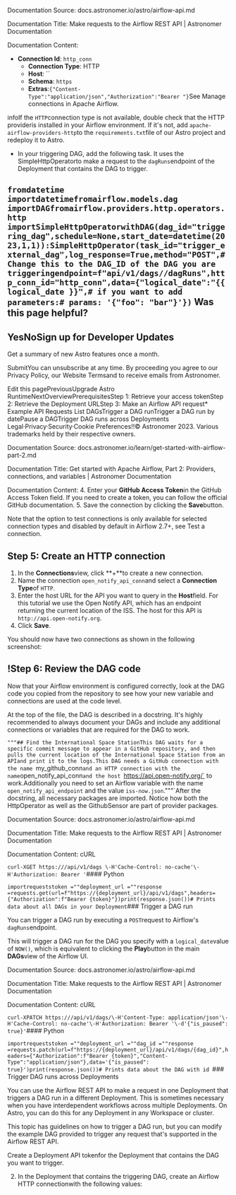 Documentation Source:
docs.astronomer.io/astro/airflow-api.md

Documentation Title:
Make requests to the Airflow REST API | Astronomer Documentation

Documentation Content:
* **Connection Id**: `http_conn`
	* **Connection Type**: HTTP
	* **Host**: ``
	* **Schema**: `https`
	* **Extras**:`{"Content-Type":"application/json","Authorization":"Bearer "}`See Manage connections in Apache Airflow.

infoIf the `HTTP`connection type is not available, double check that the HTTP provideris installed in your Airflow environment. If it's not, add `apache-airflow-providers-http`to the `requirements.txt`file of our Astro project and redeploy it to Astro.

- In your triggering DAG, add the following task. It uses the SimpleHttpOperatorto make a request to the `dagRuns`endpoint of the Deployment that contains the DAG to trigger.

`fromdatetime importdatetimefromairflow.models.dag importDAGfromairflow.providers.http.operators.http importSimpleHttpOperatorwithDAG(dag_id="triggering_dag",schedule=None,start_date=datetime(2023,1,1)):SimpleHttpOperator(task_id="trigger_external_dag",log_response=True,method="POST",# Change this to the DAG_ID of the DAG you are triggeringendpoint=f"api/v1/dags//dagRuns",http_conn_id="http_conn",data={"logical_date":"{{ logical_date }}",# if you want to add parameters:# params: '{"foo": "bar"}'})`
Was this page helpful?
----------------------

YesNoSign up for Developer Updates
-----------------------------

Get a summary of new Astro features once a month.

SubmitYou can unsubscribe at any time. By proceeding you agree to our Privacy Policy, our Website Termsand to receive emails from Astronomer.

Edit this pagePreviousUpgrade Astro RuntimeNextOverviewPrerequisitesStep 1: Retrieve your access tokenStep 2: Retrieve the Deployment URLStep 3: Make an Airflow API request* Example API Requests
	List DAGsTrigger a DAG runTrigger a DAG run by datePause a DAGTrigger DAG runs across Deployments
Legal·Privacy·Security·Cookie Preferences!!© Astronomer 2023. Various trademarks held by their respective owners.



Documentation Source:
docs.astronomer.io/learn/get-started-with-airflow-part-2.md

Documentation Title:
Get started with Apache Airflow, Part 2: Providers, connections, and variables | Astronomer Documentation

Documentation Content:
4. Enter your **GitHub Access Token**in the GitHub Access Token field. If you need to create a token, you can follow the official GitHub documentation.
5. Save the connection by clicking the **Save**button.

Note that the option to test connections is only available for selected connection types and disabled by default in Airflow 2.7+, see Test a connection.

Step 5: Create an HTTP connection​
----------------------------------

1. In the **Connections**view, click **+**to create a new connection.
2. Name the connection `open_notify_api_conn`and select a **Connection Type**of `HTTP`.
3. Enter the host URL for the API you want to query in the **Host**field. For this tutorial we use the Open Notify API, which has an endpoint returning the current location of the ISS. The host for this API is `http://api.open-notify.org`.
4. Click **Save**.

You should now have two connections as shown in the following screenshot:

!Step 6: Review the DAG code​
----------------------------

Now that your Airflow environment is configured correctly, look at the DAG code you copied from the repository to see how your new variable and connections are used at the code level.

At the top of the file, the DAG is described in a docstring. It's highly recommended to always document your DAGs and include any additional connections or variables that are required for the DAG to work.

`"""## Find the International Space StationThis DAG waits for a specific commit message to appear in a GitHub repository, and then pulls the current location of the International Space Station from an APIand print it to the logs.This DAG needs a GitHub connection with the name `my_github_conn` and an HTTP connection with the name `open_notify_api_conn`and the host `https://api.open-notify.org/` to work.Additionally you need to set an Airflow variable with the name `open_notify_api_endpoint` and the value `iss-now.json`."""`After the docstring, all necessary packages are imported. Notice how both the HttpOperator as well as the GithubSensor are part of provider packages.



Documentation Source:
docs.astronomer.io/astro/airflow-api.md

Documentation Title:
Make requests to the Airflow REST API | Astronomer Documentation

Documentation Content:
cURL​

`curl-XGET https:///api/v1/dags \-H'Cache-Control: no-cache'\-H'Authorization: Bearer '`#### Python​

`importrequeststoken =""deployment_url =""response =requests.get(url=f"https://{deployment_url}/api/v1/dags",headers={"Authorization":f"Bearer {token}"})print(response.json())# Prints data about all DAGs in your Deployment`### Trigger a DAG run​

You can trigger a DAG run by executing a `POST`request to Airflow's `dagRuns`endpoint.

This will trigger a DAG run for the DAG you specify with a `logical_date`value of `NOW()`, which is equivalent to clicking the **Play**button in the main **DAGs**view of the Airflow UI.



Documentation Source:
docs.astronomer.io/astro/airflow-api.md

Documentation Title:
Make requests to the Airflow REST API | Astronomer Documentation

Documentation Content:
cURL​

`curl-XPATCH https:///api/v1/dags/\-H'Content-Type: application/json'\-H'Cache-Control: no-cache'\-H'Authorization: Bearer '\-d'{"is_paused": true}'`#### Python​

`importrequeststoken =""deployment_url =""dag_id =""response =requests.patch(url=f"https://{deployment_url}/api/v1/dags/{dag_id}",headers={"Authorization":f"Bearer {token}","Content-Type":"application/json"},data='{"is_paused": true}')print(response.json())# Prints data about the DAG with id `### Trigger DAG runs across Deployments​

You can use the Airflow REST API to make a request in one Deployment that triggers a DAG run in a different Deployment. This is sometimes necessary when you have interdependent workflows across multiple Deployments. On Astro, you can do this for any Deployment in any Workspace or cluster.

This topic has guidelines on how to trigger a DAG run, but you can modify the example DAG provided to trigger any request that's supported in the Airflow REST API.

Create a Deployment API tokenfor the Deployment that contains the DAG you want to trigger.

2. In the Deployment that contains the triggering DAG, create an Airflow HTTP connectionwith the following values:



